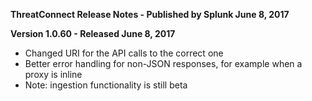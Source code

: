 **ThreatConnect Release Notes - Published by Splunk June 8, 2017**


**Version 1.0.60 - Released June 8, 2017**

* Changed URI for the API calls to the correct one
* Better error handling for non-JSON responses, for example when a proxy is inline
* Note: ingestion functionality is still beta
